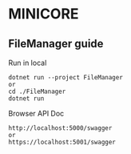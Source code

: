 # MINICORE

## FileManager guide
Run in local

```
dotnet run --project FileManager
or 
cd ./FileManager
dotnet run
```

Browser API Doc
```
http://localhost:5000/swagger
or
https://localhost:5001/swagger
```